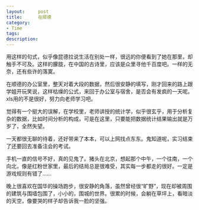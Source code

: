 ```yaml
---
layout:     post
title:      在顺德
category:   
- Time
tags: 
description: 
---
```


用这样的句式，似乎像昆德拉说生活在别处一样，很远的你便看到了她在那里，却触手不可及。这样的朦胧，在中国的古诗里，应该是众里寻他千百度吧。一样的无奈，还有些许的落寞。 

在顺德的办公室里，整天对着大段的数据，然后很安静的填写，刚才回来的路上跟学姐开玩笑说，这样枯燥的公式，来回于办公室与宿舍，是否会有发疯的一天呢。xls用的不是很好，努力向老师学习吧。 

觉得有一个挺大的误解，在学校里，老师讲授的统计学，似乎很玄乎，用于分析复杂的数据，比如时间分析的构成，可是在这里，只要能把数据统计结果输出就是万岁了，全然失望。 

一天都很无聊的待着，还好带来了本本，可以上网找点东东。鬼知道呢，实习结束了还要回去准备注会的考试。 

手机一直的信号不好，真的见鬼了。猪头在北京，想起那个中午，一个往南，一个向北，像是红粉世家里，最后的结局总是很难受，其实每一步都走的很好。一定是游戏规则有错了…… 

晚上很喜欢在国华的操场跑步，很安静的角落，虽然曾经很“旷野”，现在却被周围的建筑与围墙包围了，小小的，围城的世界。很累的时候，会躺在草坪上，看暗淡的天空，像要哭的样子却告诉我一脸的坚强。